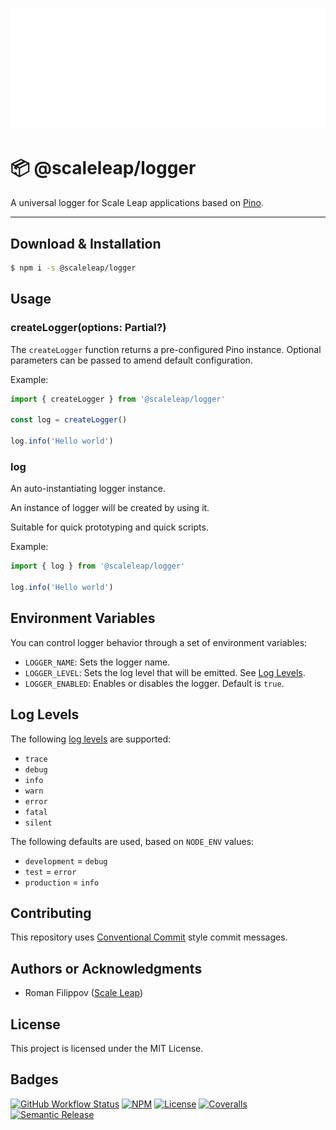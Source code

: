 ![](https://raw.githubusercontent.com/ScaleLeap/logger/master/docs/assets/header.png)

📦 @scaleleap/logger
===================================

A universal logger for Scale Leap applications based on [Pino](https://github.com/pinojs/pino).

---

## Download & Installation

```sh
$ npm i -s @scaleleap/logger
```

## Usage

### createLogger(options: Partial<LoggerOptions>?)

The `createLogger` function returns a pre-configured Pino instance. Optional parameters can be
passed to amend default configuration.

Example:

```ts
import { createLogger } from '@scaleleap/logger'

const log = createLogger()

log.info('Hello world')
```

### log

An auto-instantiating logger instance.

An instance of logger will be created by using it.

Suitable for quick prototyping and quick scripts.

Example:

```ts
import { log } from '@scaleleap/logger'

log.info('Hello world')
```

## Environment Variables

You can control logger behavior through a set of environment variables:

 * `LOGGER_NAME`: Sets the logger name.
 * `LOGGER_LEVEL`: Sets the log level that will be emitted. See [Log Levels](#log-levels).
 * `LOGGER_ENABLED`: Enables or disables the logger. Default is `true`.

## Log Levels

The following [log levels](https://github.com/pinojs/pino/blob/master/docs/api.md#loggerlevel-string-gettersetter) are supported:

* `trace`
* `debug`
* `info`
* `warn`
* `error`
* `fatal`
* `silent`

The following defaults are used, based on `NODE_ENV` values:

* `development` = `debug`
* `test` = `error`
* `production` = `info`

## Contributing

This repository uses [Conventional Commit](https://www.conventionalcommits.org/) style commit messages.

## Authors or Acknowledgments

* Roman Filippov ([Scale Leap](https://www.scaleleap.com))

## License

This project is licensed under the MIT License.

## Badges

[![GitHub Workflow Status](https://img.shields.io/github/workflow/status/ScaleLeap/logger/CI)](https://github.com/ScaleLeap/logger/actions)
[![NPM](https://img.shields.io/npm/v/@scaleleap/logger)](https://npm.im/@scaleleap/logger)
[![License](https://img.shields.io/npm/l/@scaleleap/logger)](./LICENSE)
[![Coveralls](https://img.shields.io/coveralls/github/scaleleap/logger)](https://coveralls.io/github/ScaleLeap/logger)
[![Semantic Release](https://img.shields.io/badge/%20%20%F0%9F%93%A6%F0%9F%9A%80-semantic--release-e10079.svg)](https://github.com/semantic-release/semantic-release)